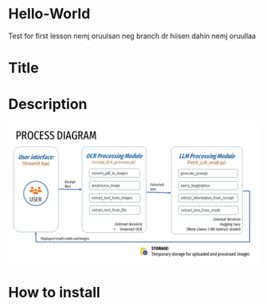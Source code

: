 # Hello-World
Test for first lesson
nemj oruulsan neg branch dr hiisen 
dahin nemj oruullaa
# Title
# Description
![Description of the diagram](images/Diagram.JPG)
# How to install
